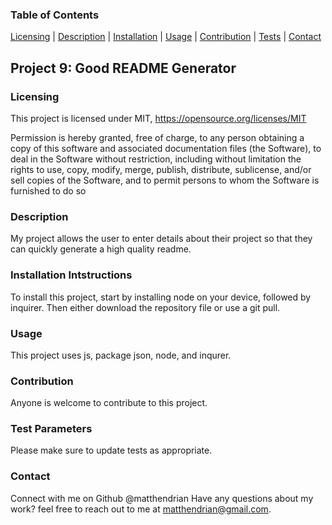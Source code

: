 
 ### Table of Contents 
 [Licensing](#licensing) | [Description](#description) | [Installation](#installation-instructions) | [Usage](#usage) | [Contribution](#contribution) | [Tests](test-parameters) | [Contact](#contact)

  ## Project 9: Good README Generator 


### Licensing
  This project is licensed under MIT, https://opensource.org/licenses/MIT
  
  Permission is hereby granted, free of charge, to any person obtaining a copy of this software and associated documentation files (the Software), to deal in the Software without restriction, including without limitation the rights to use, copy, modify, merge, publish, distribute, sublicense, and/or sell copies of the Software, and to permit persons to whom the Software is furnished to do so
  
### Description
  My project allows the user to enter details about their project so that they can quickly generate a high quality readme.
### Installation Intstructions
  To install this project, start by installing node on your device, followed by inquirer. Then either download the repository file or use a git pull.
### Usage 
  This project uses js, package json, node, and inqurer.
### Contribution
  Anyone is welcome to contribute to this project.
### Test Parameters
  Please make sure to update tests as appropriate.
### Contact
  Connect with me on Github @matthendrian
  Have any questions about my work? feel free to reach out to me at matthendrian@gmail.com. 
 